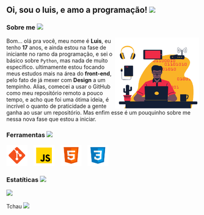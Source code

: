  <h2>
 Oi, sou o luis, e amo a programação! <img height="35" src="https://www.flaticon.com/svg/static/icons/svg/2572/2572535.svg"></img>
 </h2>
 <h3 align="left">
 Sobre me <img height="35" src="https://www.flaticon.com/svg/static/icons/svg/2949/2949755.svg"></img>
 </h3>
  <p align="left">
        <img width="220px" height="185" align="right" src="PrograMann.png" alt="">
        Bom... olá pra você, meu nome é <strong>Luis</strong>, eu tenho <strong>17</strong> anos, e ainda estou na fase de iniciante no ramo da programação, e sei o básico sobre           <code>Python</code>, mas nada de muito especifico. ultimamente estou focando meus estudos mais na área do <strong>front-end</strong>, pelo fato de já mexer com                     <strong>Design</strong> a um tempinho. Alias, comecei a usar o GitHub como meu repositório remoto a pouco tempo, e acho que foi uma ótima ideia, é incrível o quanto de             praticidade a gente ganha ao usar um repositório. Mas enfim esse é um pouquinho sobre me nessa nova fase que estou a iniciar.
  </p>  
<h3 align="left">
 Ferramentas <img height="35" src="https://www.flaticon.com/svg/static/icons/svg/2491/2491783.svg"></img>
</h3>

<p align="left">
<code><img height="55" src="https://github.com/chandan-reddy-k/chandan-reddy-k/blob/master/assets/git.png"></code> &nbsp;&nbsp;
<code><img height="55" src="https://github.com/chandan-reddy-k/chandan-reddy-k/blob/master/assets/js.png"></code> &nbsp;&nbsp;
<code><img height="55" src="https://github.com/chandan-reddy-k/chandan-reddy-k/blob/master/assets/html.png"></code> &nbsp;&nbsp;
<code><img height="55" src="https://github.com/chandan-reddy-k/chandan-reddy-k/blob/master/assets/css.png"></code>
</p>

<h3>
   Estatíticas <img height="35" src="https://www.flaticon.com/svg/static/icons/svg/888/888074.svg"></img>
</h3>
<p align="left">
 <code><img src="https://github-readme-stats.vercel.app/api?username=NiziulLuizin&theme=dark&show_icons=true"></img></code>
</p>

Tchau <img height="35" src="https://www.flaticon.com/svg/static/icons/svg/3770/3770788.svg"></img>

